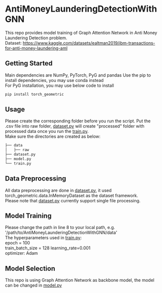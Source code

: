 # AntiMoneyLaunderingDetectionWithGNN
This repo provides model training of Graph Attention Network in Anti Money Laundering Detection problem.  
Dataset: https://www.kaggle.com/datasets/ealtman2019/ibm-transactions-for-anti-money-laundering-aml

## Getting Started
Main dependencies are NumPy, PyTorch, PyG and pandas
Use the pip to install dependencies, you may use conda instead  
For PyG installation, you may use below code to install 
```bash
pip install torch_geometric
```

## Usage
Please create the corresponding folder before you run the script. 
Put the .csv file into raw folder, [dataset.py](dataset.py) will create "processed" folder with processed data once you run the [train.py](train.py).  
Make sure the directories are created as below:

```bash
├── data
│   ├── raw
├── dataset.py
├── model.py
└── train.py
```

## Data Preprocessing
All data preprocessing are done in [dataset.py](dataset.py), it used torch_geometric.data.InMemoryDataset as the dataset framework.  
Please note that [dataset.py](dataset.py) currently support single file processing.

## Model Training
Please change the path in line 8 to your local path, e.g. '/path/to/AntiMoneyLaunderingDetectionWithGNN/data'  
The hyperparameters used in [train.py](train.py):  
epoch = 100  
train_batch_size = 128
learning_rate=0.001  
optimizer: Adam

## Model Selection
This repo is using Graph Attention Network as backbone model, the model can be changed in [model.py](model.py)
